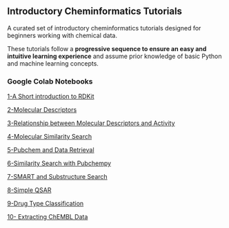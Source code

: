 ##  Introductory Cheminformatics Tutorials 

A curated set of introductory cheminformatics tutorials designed for beginners working with chemical data. 

These tutorials follow a **progressive sequence to ensure an easy and intuitive learning experience** and assume prior knowledge of basic Python and machine learning concepts.


### **Google Colab Notebooks**

[1-A Short introduction to RDKit](https://colab.research.google.com/github/sofia-sunny/Introductory_Tutorials/blob/main/01_Intro_ChemInfo.ipynb)

[2-Molecular Descriptors](https://colab.research.google.com/github/sofia-sunny/Introductory_Tutorials/blob/main/02_Molecular_Descriptors.ipynb)

[3-Relationship between Molecular Descriptors and Activity](https://colab.research.google.com/github/sofia-sunny/Introductory_Tutorials/blob/main/03_Descriptor_Activity_Relation.ipynb)

[4-Molecular Similarity Search](https://colab.research.google.com/github/sofia-sunny/Introductory_Tutorials/blob/main/04_Molecular_Similarity.ipynb)


[5-Pubchem and Data Retrieval](https://colab.research.google.com/github/sofia-sunny/Introductory_Tutorials/blob/main/05_Pubchem_Data_Retrieval.ipynb)


[6-Similarity Search with Pubchempy](https://colab.research.google.com/github/sofia-sunny/Introductory_Tutorials/blob/main/06_Similarity_Search_with_Pubchempy.ipynb)


[7-SMART and Substructure Search](https://colab.research.google.com/github/sofia-sunny/Short_Introductory_Tutorials/blob/main/07_SMART_substructure_search.ipynb)

[8-Simple QSAR](https://colab.research.google.com/github/sofia-sunny/Short_Introductory_Tutorials/blob/main/08_Simple_QSAR.ipynb)

[9-Drug Type Classification](https://colab.research.google.com/github/sofia-sunny/Short_Introductory_Tutorials/blob/main/09_Drug_Type_Classification.ipynb)

[10- Extracting ChEMBL Data](https://colab.research.google.com/github/sofia-sunny/Atomic_Neural-Network/blob/main/10_Extracting__ChEMBL_Data.ipynb)
